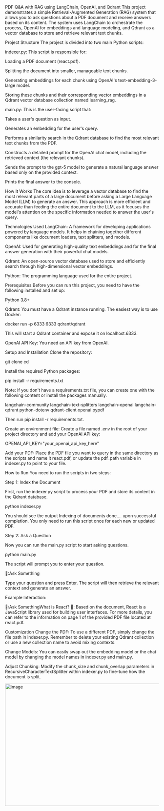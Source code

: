 PDF Q&A with RAG using LangChain, OpenAI, and Qdrant
This project demonstrates a simple Retrieval-Augmented Generation (RAG) system that allows you to ask questions about a PDF document and receive answers based on its content. The system uses LangChain to orchestrate the process, OpenAI for embeddings and language modeling, and Qdrant as a vector database to store and retrieve relevant text chunks.

Project Structure
The project is divided into two main Python scripts:

indexer.py: This script is responsible for:

Loading a PDF document (react.pdf).

Splitting the document into smaller, manageable text chunks.

Generating embeddings for each chunk using OpenAI's text-embedding-3-large model.

Storing these chunks and their corresponding vector embeddings in a Qdrant vector database collection named learning_rag.

main.py: This is the user-facing script that:

Takes a user's question as input.

Generates an embedding for the user's query.

Performs a similarity search in the Qdrant database to find the most relevant text chunks from the PDF.

Constructs a detailed prompt for the OpenAI chat model, including the retrieved context (the relevant chunks).

Sends the prompt to the gpt-5 model to generate a natural language answer based only on the provided context.

Prints the final answer to the console.

How It Works
The core idea is to leverage a vector database to find the most relevant parts of a large document before asking a Large Language Model (LLM) to generate an answer. This approach is more efficient and accurate than feeding the entire document to the LLM, as it focuses the model's attention on the specific information needed to answer the user's query.

Technologies Used
LangChain: A framework for developing applications powered by language models. It helps in chaining together different components like document loaders, text splitters, and models.

OpenAI: Used for generating high-quality text embeddings and for the final answer generation with their powerful chat models.

Qdrant: An open-source vector database used to store and efficiently search through high-dimensional vector embeddings.

Python: The programming language used for the entire project.

Prerequisites
Before you can run this project, you need to have the following installed and set up:

Python 3.8+

Qdrant: You must have a Qdrant instance running. The easiest way is to use Docker:

docker run -p 6333:6333 qdrant/qdrant

This will start a Qdrant container and expose it on localhost:6333.

OpenAI API Key: You need an API key from OpenAI.

Setup and Installation
Clone the repository:

git clone <your-repository-url>
cd <your-repository-directory>

Install the required Python packages:

pip install -r requirements.txt

Note: If you don't have a requirements.txt file, you can create one with the following content or install the packages manually.

langchain-community
langchain-text-splitters
langchain-openai
langchain-qdrant
python-dotenv
qdrant-client
openai
pypdf

Then run pip install -r requirements.txt.

Create an environment file:
Create a file named .env in the root of your project directory and add your OpenAI API key:

OPENAI_API_KEY="your_openai_api_key_here"

Add your PDF:
Place the PDF file you want to query in the same directory as the scripts and name it react.pdf, or update the pdf_path variable in indexer.py to point to your file.

How to Run
You need to run the scripts in two steps:

Step 1: Index the Document

First, run the indexer.py script to process your PDF and store its content in the Qdrant database.

python indexer.py

You should see the output Indexing of documents done.... upon successful completion. You only need to run this script once for each new or updated PDF.

Step 2: Ask a Question

Now you can run the main.py script to start asking questions.

python main.py

The script will prompt you to enter your question.

👤:Ask Something

Type your question and press Enter. The script will then retrieve the relevant context and generate an answer.

Example Interaction:

👤:Ask SomethingWhat is React?
🤖: Based on the document, React is a JavaScript library used for building user interfaces. For more details, you can refer to the information on page 1 of the provided PDF file located at react.pdf.

Customization
Change the PDF: To use a different PDF, simply change the file path in indexer.py. Remember to delete your existing Qdrant collection or use a new collection name to avoid mixing contexts.

Change Models: You can easily swap out the embedding model or the chat model by changing the model names in indexer.py and main.py.

Adjust Chunking: Modify the chunk_size and chunk_overlap parameters in RecursiveCharacterTextSplitter within indexer.py to fine-tune how the document is split.    


<img width="1427" height="401" alt="image" src="https://github.com/user-attachments/assets/776c8117-ffa0-41ca-9ac6-f875b470d169" />
